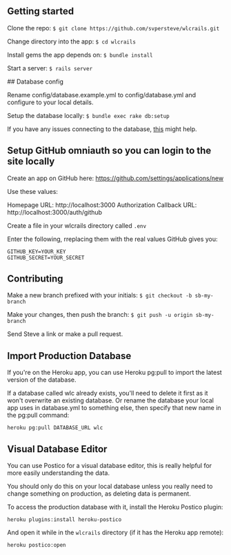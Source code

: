 ## Getting started

Clone the repo:
`$ git clone https://github.com/svpersteve/wlcrails.git`

Change directory into the app:
`$ cd wlcrails`

Install gems the app depends on:
`$ bundle install`

Start a server:
`$ rails server`

## Database config

Rename config/database.example.yml to config/database.yml and configure to your local details.

Setup the database locally:
`$ bundle exec rake db:setup`

If you have any issues connecting to the database, [this](http://stackoverflow.com/questions/26447736/unable-to-connect-to-postgresql-database-after-upgrading-to-yosemite-10-10/26458194#26458194) might help.

## Setup GitHub omniauth so you can login to the site locally

Create an app on GitHub here: https://github.com/settings/applications/new

Use these values:

Homepage URL:  http://localhost:3000
Authorization Callback URL:  http://localhost:3000/auth/github

Create a file in your wlcrails directory called `.env`

Enter the following, rreplacing them with the real values GitHub gives you:

```
GITHUB_KEY=YOUR_KEY
GITHUB_SECRET=YOUR_SECRET
```

## Contributing

Make a new branch prefixed with your initials:
`$ git checkout -b sb-my-branch`

Make your changes, then push the branch:
`$ git push -u origin sb-my-branch`

Send Steve a link or make a pull request.

## Import Production Database

If you're on the Heroku app, you can use Heroku pg:pull to import the latest version of the database.

If a database called wlc already exists, you'll need to delete it first as it won't overwrite an existing database. Or rename the database your local app uses in database.yml to something else, then specify that new name in the pg:pull command:

`heroku pg:pull DATABASE_URL wlc`

## Visual Database Editor

You can use Postico for a visual database editor, this is really helpful for more easily understanding the data.

You should only do this on your local database unless you really need to change something on production, as deleting data is permanent.

To access the production database with it, install the Heroku Postico plugin:

`heroku plugins:install heroku-postico`

And open it while in the `wlcrails` directory (if it has the Heroku app remote):

`heroku postico:open`
